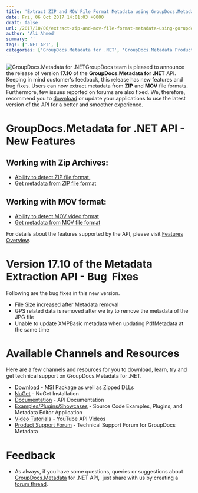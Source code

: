 ```yaml
---
title: 'Extract ZIP and MOV File Format Metadata using GroupDocs.Metadata for .NET v17.10'
date: Fri, 06 Oct 2017 14:01:03 +0000
draft: false
url: /2017/10/06/extract-zip-and-mov-file-format-metadata-using-gorupdocs.metadata/
author: 'Ali Ahmed'
summary: ''
tags: ['.NET API', ]
categories: ['GroupDocs.Metadata for .NET', 'GroupDocs.Metadata Product Family']
---
```


![GroupDocs.Metadata for .NET](http://blog.groupdocs.com/wp-content/uploads/sites/4/2017/06/groupdocs-metadata-net.png "GroupDocs-Metadata-theme-100x100")GroupDocs team is pleased to announce the release of version **17.10** of the **GroupDocs.Metadata for .NET** API. Keeping in mind customer's feedback, this release has new features and bug fixes. Users can now extract metadata from **ZIP** and **MOV** file formats. Furthermore, few issues reported on forums are also fixed. We, therefore, recommend you to [download](https://downloads.groupdocs.com/metadata/net/new-releases/groupdocs.metadata-for-.net-17.10/) or update your applications to use the latest version of the API for a better and smoother experience.

# GroupDocs.Metadata for .NET API - New Features

## Working with Zip Archives:

*   [Ability to detect ZIP file format ](https://docs.groupdocs.com/display/metadatanet/Working+with+Zip+Archives#WorkingwithZipArchives-AbilitytoDetectZipFileFormat)
*   [Get metadata from ZIP file format](https://docs.groupdocs.com/display/metadatanet/Working+with+Zip+Archives#WorkingwithZipArchives-GetZipFormatMetadata)

## Working with MOV format:

*   [Ability to detect MOV video format](https://docs.groupdocs.com/metadata/net)
*   [Get metadata from MOV file format](https://docs.groupdocs.com/metadata/net)

For details about the features supported by the API, please visit [Features Overview](https://docs.groupdocs.com/display/metadatanet/Features+Overview).

# Version 17.10 of the Metadata Extraction API - Bug  Fixes

Following are the bug fixes in this new version.

*   File Size increased after Metadata removal
*   GPS related data is removed after we try to remove the metadata of the JPG file
*   Unable to update XMPBasic metadata when updating PdfMetadata at the same time

# Available Channels and Resources

Here are a few channels and resources for you to download, learn, try and get technical support on GroupDocs.Metadata for .NET.

*   [Download](https://downloads.groupdocs.com/metadata/net/new-releases/groupdocs.metadata-for-.net-17.10/ "GroupDocs.Metadata MSI") - MSI Package as well as Zipped DLLs
*   [NuGet](https://www.nuget.org/packages/GroupDocs.Metadata/ "GroupDocs.Metadata Nuget Package") - NuGet Installation
*   [Documentation](https://docs.groupdocs.com/display/metadatanet/Getting+Started "Metadata API documentation") - API Documentation
*   [Examples/Plugins/Showcases](https://github.com/groupdocs-metadata/GroupDocs.Metadata-for-.NET/tree/master/Examples "How to use Metadata API") - Source Code Examples, Plugins, and Metadata Editor Application
*   [Video Tutorials](https://www.youtube.com/channel/UCkOlPEPh0oljoESrmKP6l4g "Metadata API YouTube Tutorials") - YouTube API Videos
*   [Product Support Forum](https://forum.groupdocs.com/c/metadata) - Technical Support Forum for GroupDocs Metadata

# Feedback

*   As always, if you have some questions, queries or suggestions about [GroupDocs.Metadata](http://www.groupdocs.com/products/metadata/net ".NET Metadata API") for .NET API,  just share with us by creating a [forum thread](https://forum.groupdocs.com/c/metadata).




